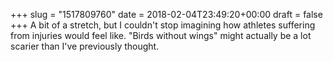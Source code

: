 +++
slug = "1517809760"
date = 2018-02-04T23:49:20+00:00
draft = false
+++
A bit of a stretch, but I couldn't stop imagining how athletes suffering from injuries would feel like. "Birds without wings" might actually be a lot scarier than I've previously thought.